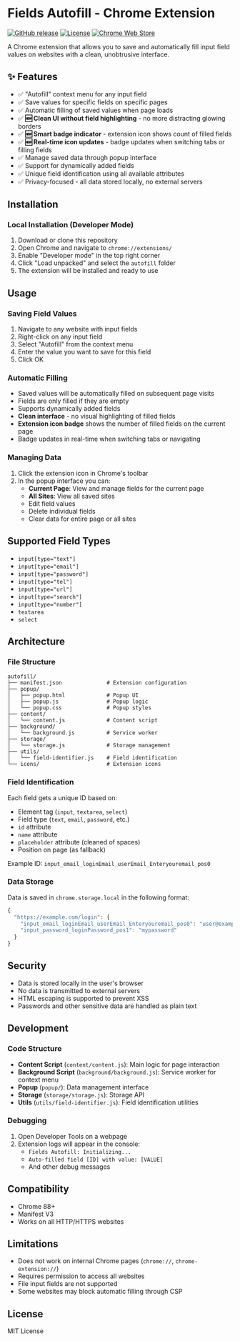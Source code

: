 # Fields Autofill - Chrome Extension

[![GitHub release](https://img.shields.io/github/release/vglushonkov/chrome-autofill.svg)](https://github.com/vglushonkov/chrome-autofill/releases)
[![License](https://img.shields.io/badge/license-MIT-blue.svg)](LICENSE)
[![Chrome Web Store](https://img.shields.io/badge/Chrome%20Web%20Store-Coming%20Soon-yellow.svg)](#)

A Chrome extension that allows you to save and automatically fill input field values on websites with a clean, unobtrusive interface.

## ✨ Features

- ✅ "Autofill" context menu for any input field
- ✅ Save values for specific fields on specific pages
- ✅ Automatic filling of saved values when page loads
- ✅ **🆕 Clean UI without field highlighting** - no more distracting glowing borders
- ✅ **🆕 Smart badge indicator** - extension icon shows count of filled fields
- ✅ **🆕 Real-time icon updates** - badge updates when switching tabs or filling fields
- ✅ Manage saved data through popup interface
- ✅ Support for dynamically added fields
- ✅ Unique field identification using all available attributes
- ✅ Privacy-focused - all data stored locally, no external servers

## Installation

### Local Installation (Developer Mode)

1. Download or clone this repository
2. Open Chrome and navigate to `chrome://extensions/`
3. Enable "Developer mode" in the top right corner
4. Click "Load unpacked" and select the `autofill` folder
5. The extension will be installed and ready to use

## Usage

### Saving Field Values

1. Navigate to any website with input fields
2. Right-click on any input field
3. Select "Autofill" from the context menu
4. Enter the value you want to save for this field
5. Click OK

### Automatic Filling

- Saved values will be automatically filled on subsequent page visits
- Fields are only filled if they are empty
- Supports dynamically added fields
- **Clean interface** - no visual highlighting of filled fields
- **Extension icon badge** shows the number of filled fields on the current page
- Badge updates in real-time when switching tabs or navigating

### Managing Data

1. Click the extension icon in Chrome's toolbar
2. In the popup interface you can:
   - **Current Page**: View and manage fields for the current page
   - **All Sites**: View all saved sites
   - Edit field values
   - Delete individual fields
   - Clear data for entire page or all sites

## Supported Field Types

- `input[type="text"]`
- `input[type="email"]`
- `input[type="password"]`
- `input[type="tel"]`
- `input[type="url"]`
- `input[type="search"]`
- `input[type="number"]`
- `textarea`
- `select`

## Architecture

### File Structure

```
autofill/
├── manifest.json              # Extension configuration
├── popup/
│   ├── popup.html             # Popup UI
│   ├── popup.js               # Popup logic
│   └── popup.css              # Popup styles
├── content/
│   └── content.js             # Content script
├── background/
│   └── background.js          # Service worker
├── storage/
│   └── storage.js             # Storage management
├── utils/
│   └── field-identifier.js    # Field identification
└── icons/                     # Extension icons
```

### Field Identification

Each field gets a unique ID based on:
- Element tag (`input`, `textarea`, `select`)
- Field type (`text`, `email`, `password`, etc.)
- `id` attribute
- `name` attribute
- `placeholder` attribute (cleaned of spaces)
- Position on page (as fallback)

Example ID: `input_email_loginEmail_userEmail_Enteryouremail_pos0`

### Data Storage

Data is saved in `chrome.storage.local` in the following format:

```javascript
{
  "https://example.com/login": {
    "input_email_loginEmail_userEmail_Enteryouremail_pos0": "user@example.com",
    "input_password_loginPassword_pos1": "mypassword"
  }
}
```

## Security

- Data is stored locally in the user's browser
- No data is transmitted to external servers
- HTML escaping is supported to prevent XSS
- Passwords and other sensitive data are handled as plain text

## Development

### Code Structure

- **Content Script** (`content/content.js`): Main logic for page interaction
- **Background Script** (`background/background.js`): Service worker for context menu
- **Popup** (`popup/`): Data management interface
- **Storage** (`storage/storage.js`): Storage API
- **Utils** (`utils/field-identifier.js`): Field identification utilities

### Debugging

1. Open Developer Tools on a webpage
2. Extension logs will appear in the console:
   - `Fields Autofill: Initializing...`
   - `Auto-filled field [ID] with value: [VALUE]`
   - And other debug messages

## Compatibility

- Chrome 88+
- Manifest V3
- Works on all HTTP/HTTPS websites

## Limitations

- Does not work on internal Chrome pages (`chrome://`, `chrome-extension://`)
- Requires permission to access all websites
- File input fields are not supported
- Some websites may block automatic filling through CSP

## License

MIT License

